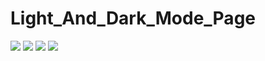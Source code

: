 # Light_And_Dark_Mode_Page

![]( https://pbs.twimg.com/media/FdRYlP_XoAE7v1b?format=png&name=large)
![](https://pbs.twimg.com/media/FdRYnBbXwAAp8ew?format=png&name=large )
![](https://pbs.twimg.com/media/FdRYpJcWQAEXZhP?format=png&name=large )
![]( https://pbs.twimg.com/media/FdRYrUHXgAIqRgC?format=png&name=large)
![]( )
